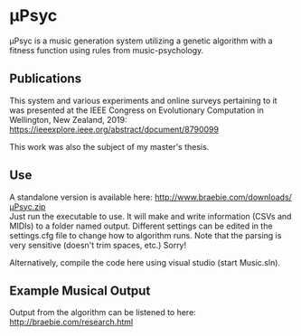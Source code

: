 # μPsyc

μPsyc is a music generation system utilizing a genetic algorithm with a fitness function using rules from music-psychology.

## Publications
This system and various experiments and online surveys pertaining to it was presented at the IEEE Congress on Evolutionary Computation in Wellington, New Zealand, 2019: <br>
https://ieeexplore.ieee.org/abstract/document/8790099

This work was also the subject of my master's thesis.

## Use
A standalone version is available here: http://www.braebie.com/downloads/μPsyc.zip <br>
Just run the executable to use. It will make and write information (CSVs and MIDIs) to a folder named output. Different settings can be edited in the settings.cfg file to change how to algorithm runs. Note that the parsing is very sensitive (doesn't trim spaces, etc.) Sorry!

Alternatively, compile the code here using visual studio (start Music.sln).

## Example Musical Output
Output from the algorithm can be listened to here: http://braebie.com/research.html
